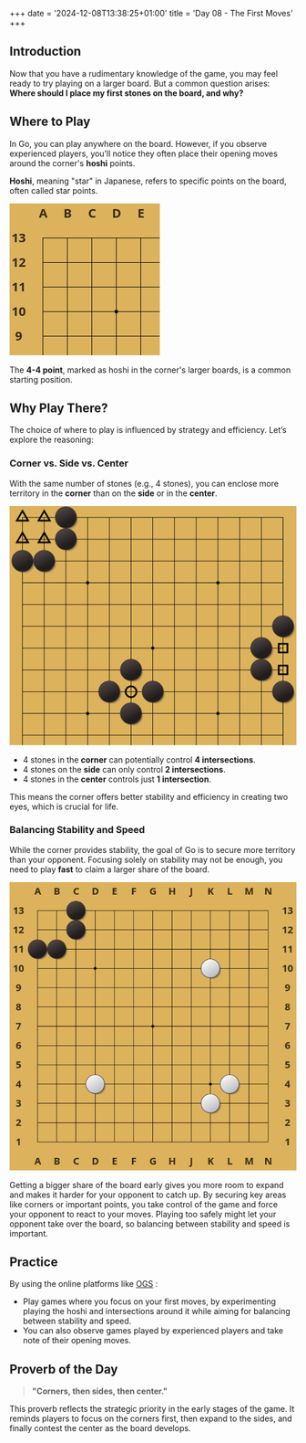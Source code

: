 +++
date = '2024-12-08T13:38:25+01:00'
title = 'Day 08 - The First Moves'
+++
## Introduction  

Now that you have a rudimentary knowledge of the game, you may feel ready to try playing on a larger board. But a common question arises: **Where should I place my first stones on the board, and why?**  
## Where to Play  

In Go, you can play anywhere on the board. However, if you observe experienced players, you’ll notice they often place their opening moves around the corner's **hoshi** points.  

**Hoshi**, meaning "star" in Japanese, refers to specific points on the board, often called star points. 

![day08_hoshi](/images/day08_hoshi.png)  

The **4-4 point**, marked as hoshi in the corner's larger boards, is a common starting position.

## Why Play There?  

The choice of where to play is influenced by strategy and efficiency. Let’s explore the reasoning:  

### Corner vs. Side vs. Center  

With the same number of stones (e.g., 4 stones), you can enclose more territory in the **corner** than on the **side** or in the **center**.

![day08_group](/images/day08_group.png)  

- 4 stones in the **corner** can potentially control **4 intersections**.  
- 4 stones on the **side** can only control **2 intersections**.  
- 4 stones in the **center** controls just **1 intersection**.  

This means the corner offers better stability and efficiency in creating two eyes, which is crucial for life.

### Balancing Stability and Speed  

While the corner provides stability, the goal of Go is to secure more territory than your opponent. Focusing solely on stability may not be enough, you need to play **fast** to claim a larger share of the board. 

![day08_fast](/images/day08_fast.png)  

Getting a bigger share of the board early gives you more room to expand and makes it harder for your opponent to catch up. By securing key areas like corners or important points, you take control of the game and force your opponent to react to your moves. Playing too safely might let your opponent take over the board, so balancing between stability and speed is important.

## Practice  

By using the online platforms like [OGS](https://online-go.com) :  

- Play games where you focus on your first moves, by experimenting playing the hoshi and intersections around it while aiming for balancing between stability and speed. 
- You can also observe games played by experienced players and take note of their opening moves.

## Proverb of the Day  

> **"Corners, then sides, then center."**  

This proverb reflects the strategic priority in the early stages of the game. It reminds players to focus on the corners first, then expand to the sides, and finally contest the center as the board develops. 